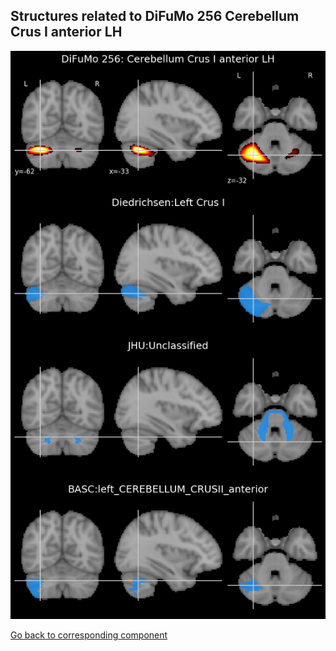 


## Structures related to DiFuMo 256 Cerebellum Crus I anterior LH

![172](172.jpg "Structures related to DiFuMo 256 Cerebellum Crus I anterior LH")

[Go back to corresponding component](https://parietal-inria.github.io/DiFuMo/256/html/172.html)